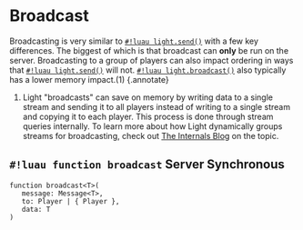 # Broadcast

Broadcasting is very similar to [`#!luau light.send()`](./send.md) with a few key differences. The biggest of which is
that broadcast can **only** be run on the server. Broadcasting to a group of players can also impact ordering in ways
that [`#!luau light.send()`](./send.md) will not. [`#!luau light.broadcast()`](./broadcast.md) also typically has a
lower memory impact.(1)
{.annotate}

1. Light "broadcasts" can save on memory by writing data to a single stream and sending it to all players instead of
   writing to a single stream and copying it to each player. This process is done through stream queries internally. To
   learn more about how Light dynamically groups streams for broadcasting, check out
   [The Internals Blog](../../../../blog/internals/dynamic_streams.md) on the topic.

## `#!luau function broadcast` <span class="md-tag md-tag-icon md-tag--server">Server</span> <span class="md-tag md-tag-icon md-tag--sync">Synchronous</span>

```luau
function broadcast<T>(
   message: Message<T>,
   to: Player | { Player },
   data: T
)
```
